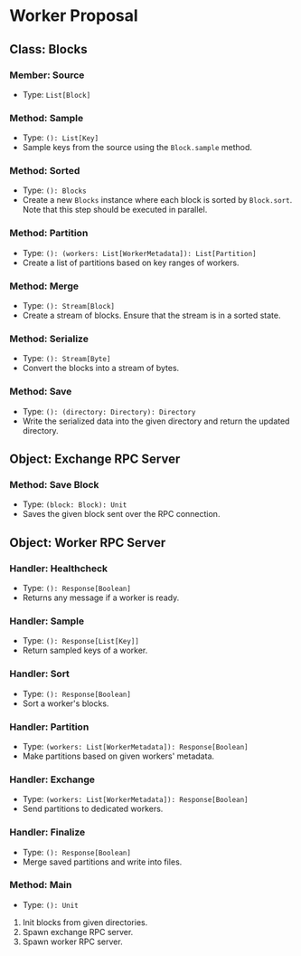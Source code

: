 # Worker Proposal

## Class: Blocks

### Member: Source

- Type: `List[Block]`

### Method: Sample

- Type: `(): List[Key]`
- Sample keys from the source using the `Block.sample` method.

### Method: Sorted

- Type: `(): Blocks`
- Create a new `Blocks` instance where each block is sorted by `Block.sort`. Note that this step should be executed in parallel.

### Method: Partition

- Type: `(): (workers: List[WorkerMetadata]): List[Partition]`
- Create a list of partitions based on key ranges of workers.

### Method: Merge

- Type: `(): Stream[Block]`
- Create a stream of blocks. Ensure that the stream is in a sorted state.

### Method: Serialize

- Type: `(): Stream[Byte]`
- Convert the blocks into a stream of bytes.

### Method: Save

- Type: `(): (directory: Directory): Directory`
- Write the serialized data into the given directory and return the updated directory.

## Object: Exchange RPC Server

### Method: Save Block

- Type: `(block: Block): Unit`
- Saves the given block sent over the RPC connection.

## Object: Worker RPC Server

### Handler: Healthcheck

- Type: `(): Response[Boolean]`
- Returns any message if a worker is ready.

### Handler: Sample

- Type: `(): Response[List[Key]]`
- Return sampled keys of a worker.

### Handler: Sort

- Type: `(): Response[Boolean]`
- Sort a worker's blocks.

### Handler: Partition

- Type: `(workers: List[WorkerMetadata]): Response[Boolean]`
- Make partitions based on given workers' metadata.

### Handler: Exchange

- Type: `(workers: List[WorkerMetadata]): Response[Boolean]`
- Send partitions to dedicated workers.

### Handler: Finalize

- Type: `(): Response[Boolean]`
- Merge saved partitions and write into files.

### Method: Main

- Type: `(): Unit`

1. Init blocks from given directories.
1. Spawn exchange RPC server.
1. Spawn worker RPC server.
